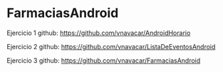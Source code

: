 # FarmaciasAndroid

Ejercicio 1 github: https://github.com/vnavacar/AndroidHorario

Ejercicio 2 github: https://github.com/vnavacar/ListaDeEventosAndroid

Ejercicio 3 github: https://github.com/vnavacar/FarmaciasAndroid
